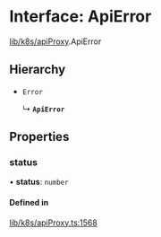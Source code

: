 # Interface: ApiError

[lib/k8s/apiProxy](../modules/lib_k8s_apiProxy.md).ApiError

## Hierarchy

- `Error`

  ↳ **`ApiError`**

## Properties

### status

• **status**: `number`

#### Defined in

[lib/k8s/apiProxy.ts:1568](https://github.com/headlamp-k8s/headlamp/blob/65bfc11e/frontend/src/lib/k8s/apiProxy.ts#L1568)
